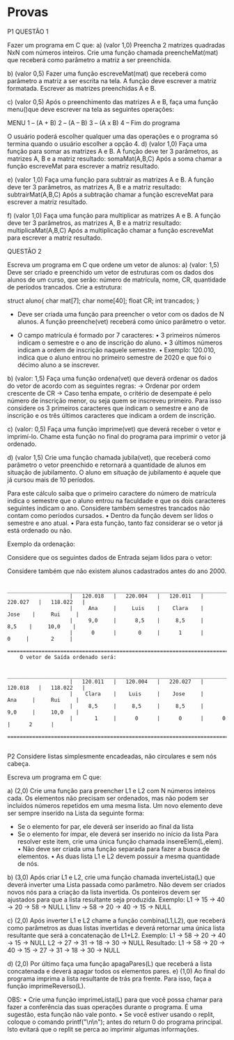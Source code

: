 # Provas
P1
QUESTÃO 1

Fazer um programa em C que:
a) (valor 1,0) Preencha 2 matrizes quadradas NxN com números inteiros. Crie uma função
chamada preencheMat(mat) que receberá como parâmetro a matriz a ser preenchida.

b) (valor 0,5) Fazer uma função escreveMat(mat) que receberá como parâmetro a matriz a ser
escrita na tela. A função deve escrever a matriz formatada.
Escrever as matrizes preenchidas A e B.

c) (valor 0,5) Após o preenchimento das matrizes A e B, faça uma função menu()que deve
escrever na tela as seguintes operações:

  MENU
  1 – (A + B)
  2 – (A – B)
  3 – (A x B)
  4 – Fim do programa

O usuário poderá escolher qualquer uma das operações e o programa só termina quando o usuário
escolher a opção 4.
d) (valor 1,0) Faça uma função para somar as matrizes A e B. A função deve ter 3 parâmetros, as
matrizes A, B e a matriz resultado: somaMat(A,B,C)
Após a soma chamar a função escreveMat para escrever a matriz resultado.

e) (valor 1,0) Faça uma função para subtrair as matrizes A e B. A função deve ter 3 parâmetros, as
matrizes A, B e a matriz resultado: subtrairMat(A,B,C)
Após a subtração chamar a função escreveMat para escrever a matriz resultado.

f) (valor 1,0) Faça uma função para multiplicar as matrizes A e B. A função deve ter 3 parâmetros,
as matrizes A, B e a matriz resultado: multiplicaMat(A,B,C)
Após a multiplicação chamar a função escreveMat para escrever a matriz resultado.

QUESTÃO 2

Escreva um programa em C que ordene um vetor de alunos:
a) (valor: 1,5) Deve ser criado e preenchido um vetor de estruturas com os dados dos alunos de um
curso, que serão: número de matrícula, nome, CR, quantidade de períodos trancados.
Crie a estrutura:

  struct aluno{
    char mat[7];
    char nome[40];
    float CR;
    int trancados;
  }

  - Deve ser criada uma função para preencher o vetor com os dados de N alunos. A função
  preenche(vet) receberá como único parâmetro o vetor.

  - O campo matrícula é formado por 7 caracteres:
  • 3 primeiros números indicam o semestre e o ano de inscrição do aluno.
  • 3 últimos números indicam a ordem de inscrição naquele semestre.
  • Exemplo: 120.010, indica que o aluno entrou no primeiro semestre de 2020 e que foi
  o décimo aluno a se inscrever.

b) (valor: 1,5) Faça uma função ordena(vet) que deverá ordenar os dados do vetor de acordo
com as seguintes regras:
  → Ordenar por ordem crescente de CR
  → Caso tenha empate, o critério de desempate é pelo número de inscrição menor, ou seja quem
  se inscreveu primeiro. Para isso considere os 3 primeiros caracteres que indicam o semestre e
  ano de inscrição e os três últimos caracteres que indicam a ordem de inscrição.

c) (valor: 0,5) Faça uma função imprime(vet) que deverá receber o vetor e imprimí-lo. Chame
esta função no final do programa para imprimir o vetor já ordenado.

d) (valor 1,5) Crie uma função chamada jubila(vet), que receberá como parâmetro o vetor
preenchido e retornará a quantidade de alunos em situação de jubilamento.
O aluno em situação de jubilamento é aquele que já cursou mais de 10 períodos.

Para este cálculo saiba que o primeiro caractere do número de matrícula indica o semestre que
o aluno entrou na faculdade e que os dois caracteres seguintes indicam o ano. Considere
também semestres trancados não contam como períodos cursados.
• Dentro da função devem ser lidos o semestre e ano atual.
• Para esta função, tanto faz considerar se o vetor já está ordenado ou não.

Exemplo da ordenação:

Considere que os seguintes dados de Entrada sejam lidos para o vetor:

Considere também que não existem alunos cadastrados antes do ano 2000.

                        _______________________________________________________________________
                        |   120.018   |   220.004   |   120.011   |   220.027   |   118.022   |
                        |     Ana     |     Luis    |    Clara    |     Jose    |     Rui     |
                        |     9,0     |      8,5    |     8,5     |      8,5    |     10,0    |
                        |      0      |       0     |      1      |       0     |       2     |
                        =======================================================================
        O vetor de Saída ordenado será:

                        _______________________________________________________________________
                        |   120.011   |   120.004   |   220.027   |   120.018   |   118.022   |
                        |    Clara    |    Luis     |    Jose     |     Ana     |     Rui     |
                        |     8,5     |     8,5     |     8,5     |     9,0     |     10,0    |
                        |       1     |      0      |      0      |      0      |      2      |
                        ======================================================================= 
                        
                        
##


P2
Considere listas simplesmente encadeadas, não circulares e sem nós cabeça.

Escreva um programa em C que:

a) (2,0) Crie uma função para preencher L1 e L2 com N números inteiros cada. Os
elementos não precisam ser ordenados, mas não podem ser incluídos números
repetidos em uma mesma lista.
Um novo elemento deve ser sempre inserido na Lista da seguinte forma:
  - Se o elemento for par, ele deverá ser inserido ao final da lista
  - Se o elemento for ímpar, ele deverá ser inserido no início da lista
Para resolver este item, crie uma única função chamada insereElem(L,elem).
  • Não deve ser criada uma função separada para fazer a busca de elementos.
  • As duas lista L1 e L2 devem possuir a mesma quantidade de nós.


b) (3,0) Após criar L1 e L2, crie uma função chamada inverteLista(L) que deverá
inverter uma Lista passada como parâmetro.
Não devem ser criados novos nós para a criação da lista invertida. Os ponteiros devem
ser ajustados para que a lista resultante seja produzida.
Exemplo:
    L1 -> 15 -> 40 -> 20 -> 58 -> NULL
    L1inv -> 58 -> 20 -> 40 -> 15 -> NULL

c) (2,0) Após inverter L1 e L2 chame a função combina(L1,L2), que receberá como
parâmetros as duas listas invertidas e deverá retornar uma única lista resultante que será
a concatenação de L1+L2.
Exemplo:
    L1 -> 58 -> 20 -> 40 -> 15 -> NULL
    L2 -> 27 -> 31 -> 18 -> 30 -> NULL
Resultado: 
    L1 -> 58 -> 20 -> 40 -> 15 -> 27 -> 31 -> 18 -> 30 -> NULL

d) (2,0) Por último faça uma função apagaPares(L) que receberá a lista concatenada e
deverá apagar todos os elementos pares.
e) (1,0) Ao final do programa imprima a lista resultante de trás pra frente. Para isso, faça a
função imprimeReverso(L).

OBS:
  • Crie uma função imprimeLista(L) para que você possa chamar para fazer a
  conferência das suas operações durante o programa. É uma sugestão, esta função
  não vale ponto.
  • Se você estiver usando o replit, coloque o comando printf("\n\n"); antes do
  return 0 do programa principal. Isto evitará que o replit se perca ao imprimir
  algumas informações.

